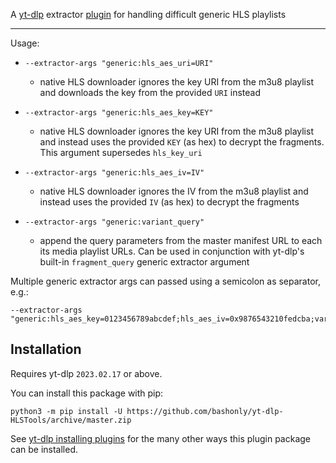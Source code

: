 A [yt-dlp](https://github.com/yt-dlp/yt-dlp) extractor [plugin](https://github.com/yt-dlp/yt-dlp#plugins) for handling difficult generic HLS playlists

---

Usage:

 * `--extractor-args "generic:hls_aes_uri=URI"`
   * native HLS downloader ignores the key URI from the m3u8 playlist and downloads the key from the provided `URI` instead

 * `--extractor-args "generic:hls_aes_key=KEY"`
   * native HLS downloader ignores the key URI from the m3u8 playlist and instead uses the provided `KEY` (as hex) to decrypt the fragments. This argument supersedes `hls_key_uri`

 * `--extractor-args "generic:hls_aes_iv=IV"`
   * native HLS downloader ignores the IV from the m3u8 playlist and instead uses the provided `IV` (as hex) to decrypt the fragments

 * `--extractor-args "generic:variant_query"`
   * append the query parameters from the master manifest URL to each its media playlist URLs. Can be used in conjunction with yt-dlp's built-in `fragment_query` generic extractor argument

Multiple generic extractor args can passed using a semicolon as separator, e.g.:
```
--extractor-args "generic:hls_aes_key=0123456789abcdef;hls_aes_iv=0x9876543210fedcba;variant_query;fragment_query"
```


## Installation

Requires yt-dlp `2023.02.17` or above.

You can install this package with pip:
```
python3 -m pip install -U https://github.com/bashonly/yt-dlp-HLSTools/archive/master.zip
```

See [yt-dlp installing plugins](https://github.com/yt-dlp/yt-dlp#installing-plugins) for the many other ways this plugin package can be installed.
